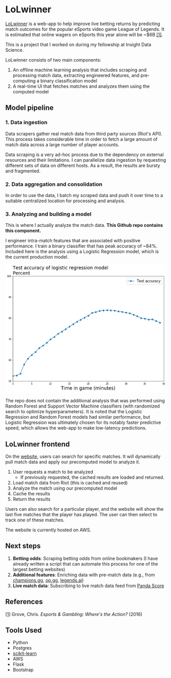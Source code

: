 # LoLwinner

[LoLwinner](http://lolwinner.chaneylin.com/) is a web-app to help improve live betting returns by predicting match outcomes for the popular eSports video game League of Legends. It is estimated that online wagers on eSports this year alone will be ~$6B [[1]](https://www.thelines.com/wp-content/uploads/2018/03/Esports-and-Gambling.pdf). 

This is a project that I worked on during my fellowship at Insight Data Science.

LoLwinner consists of two main components:
1. An offline machine learning analysis that includes scraping and processing match data, extracting engineered features, and pre-computing a binary classification model
2. A real-time UI that fetches matches and analyzes them using the computed model

## Model pipeline
### 1. Data ingestion
Data scrapers gather real match data from third party sources (Riot's API). This process takes considerable time in order to fetch a large amount of match data across a large number of player accounts.

Data scraping is a very ad-hoc process due to the dependency on external resources and their limitations. I can parallelize data ingestion by requesting different sets of data on different hosts. As a result, the results are bursty and fragmented.

### 2. Data aggregation and consolidation

In order to use the data, I batch my scraped data and push it over time to a suitable centralized location for processing and analysis.

### 3. Analyzing and building a model
This is where I actually analyze the match data. **This Github repo contains this component.**

I engineer intra-match features that are associated with positive performance. I train a binary classifier that has peak accuracy of ~84%. Included here is the analysis using a Logistic Regression model, which is the current production model.

<p align="center">
<img src="https://github.com/clin-projects/LoLwinner/blob/master/LoLwinner/LoLwinner_acc.png" height="400">
</p>

The repo does not contain the additional analysis that was performed using Random Forest and Support Vector Machine classifiers (with randomized search to optimize hyperparameters). It is noted that the Logistic Regression and Random Forest models had similar performance, but Logistic Regression was ultimately chosen for its notably faster predictive speed, which allows the web-app to make low-latency predictions.


## LoLwinner frontend

On the [website](http://lolwinner.chaneylin.com/), users can search for specific matches. It will dynamically pull match data and apply our precomputed model to analyze it.

1. User requests a match to be analyzed
   - If previously requested, the cached results are loaded and returned.
2. Load match data from Riot (this is cached and reused)
3. Analyze the match using our precomputed model
4. Cache the results
5. Return the results

Users can also search for a particular player, and the website will show the last five matches that the player has played. The user can then select to track one of these matches.

The website is currently hosted on AWS.

## Next steps

1. **Betting odds**: Scraping betting odds from online bookmakers (I have already written a script that can automate this process for one of the largest betting websites)
2. **Additional features**: Enriching data with pre-match data (e.g., from [champions.gg](https://champion.gg), [op.gg](http://na.op.gg/), [legends.ai](https://legends.ai))
3. **Live match data**: Subscribing to live match data feed from [Panda Score](https://api.pandascore.co/ws/league-of-legends/reference)

## References
[[1]](https://www.thelines.com/wp-content/uploads/2018/03/Esports-and-Gambling.pdf) Grove, Chris. *Esports & Gambling: Where's the Action?* (2016)

## Tools Used

- Python
- Postgres
- [scikit-learn](http://scikit-learn.org)
- AWS
- Flask
- Bootstrap
